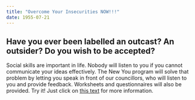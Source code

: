 ```yaml
---
title: "Overcome Your Insecurities NOW!!!"
date: 1955-07-21
---
```


## Have you ever been labelled an outcast? An outsider? Do you wish to be accepted?

Social skills are important in life. Nobody will listen to you if you cannot communicate your ideas effectively. The New You program will solve that problem by letting you speak in front of our councillors, who will listen to you and provide feedback. Worksheets and questionnaires will also be provided. Try it! Just click on [this text](https://www.canva.com/design/DADtDy0u_e0/rXU3gE0DRj8pmlBaaEYmxg/view?utm_content=DADtDy0u_e0&utm_campaign=designshare&utm_medium=link&utm_source=sharebutton "Click me!") for more information.
